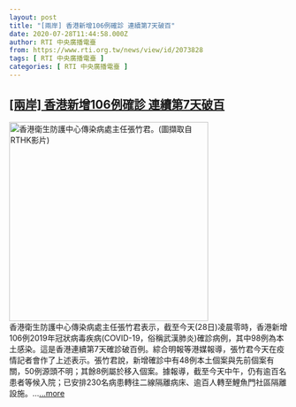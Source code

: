 ```yaml
---
layout: post
title: "[兩岸] 香港新增106例確診 連續第7天破百"
date: 2020-07-28T11:44:58.000Z
author: RTI 中央廣播電臺
from: https://www.rti.org.tw/news/view/id/2073828
tags: [ RTI 中央廣播電臺 ]
categories: [ RTI 中央廣播電臺 ]
---
```

<!--1595936698000-->
[[兩岸] 香港新增106例確診 連續第7天破百](https://www.rti.org.tw/news/view/id/2073828)
------

<div>
<img src="https://static.rti.org.tw/assets/thumbnails/2020/07/10/552dc4099d7d92da0eac4ca334ee2afb.png" width="360" alt="香港衛生防護中心傳染病處主任張竹君。(圖擷取自RTHK影片)" title="香港衛生防護中心傳染病處主任張竹君。(圖擷取自RTHK影片)"><br>香港衛生防護中心傳染病處主任張竹君表示，截至今天(28日)凌晨零時，香港新增106例2019年冠狀病毒疾病(COVID-19，俗稱武漢肺炎)確診病例，其中98例為本土感染。這是香港連續第7天確診破百例。綜合明報等港媒報導，張竹君今天在疫情記者會作了上述表示。張竹君說，新增確診中有48例本土個案與先前個案有關，50例源頭不明；其餘8例屬於移入個案。據報導，截至今天中午，仍有逾百名患者等候入院；已安排230名病患轉往二線隔離病床、逾百人轉至鯉魚門社區隔離設施。...<a target="_blank" href="https://www.rti.org.tw/news/view/id/2073828">...more</a>
</div>
